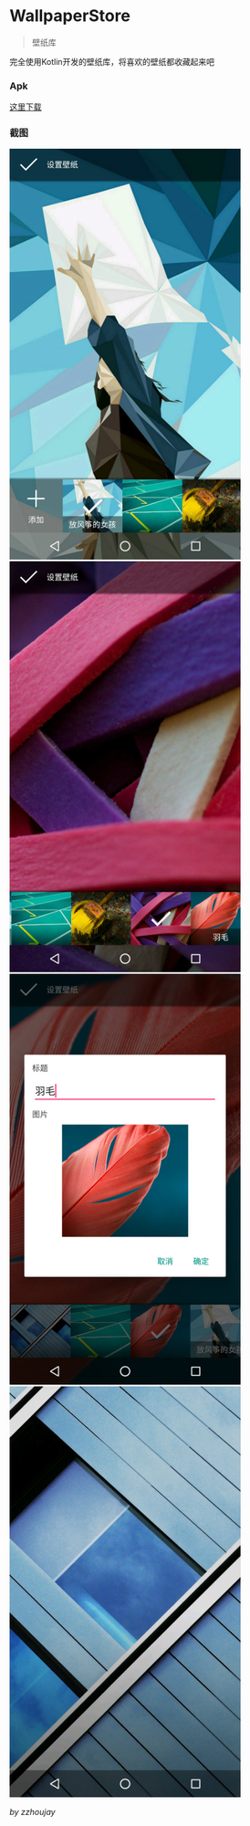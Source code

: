 # WallpaperStore

> 壁纸库

完全使用Kotlin开发的壁纸库，将喜欢的壁纸都收藏起来吧

### Apk

[这里下载](https://www.pgyer.com/wallpaper-store)

### 截图

![截图1](image/image_1.jpg)
![截图2](image/image_2.jpg)
![截图3](image/image_3.jpg)
![截图4](image/image_4.jpg)

_by zzhoujay_